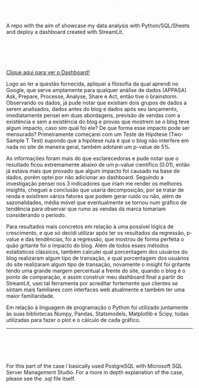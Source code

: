 <h1 style='text-align: center; color: white;'>Dashboard Racconn Monks</h1>


A repo with the aim of showcase my data analysis with Python/SQL/Sheets and deploy a dashboard created with StreamLit.

<h1 style='text-align: center; color: white;'>Test Case 1</h1>

[Clique aqui para ver o Dashboard!]([linkurl](https://share.streamlit.io/clessonr/raccoontestcase/main/TestCase_1/Dashboard/%F0%9F%93%9D_Dashboard.py))

Logo ao ler a questão fornecida, apliquei a filosofia da qual aprendi no Google, que serve amplamente para qualquer análise de dados (APPASA) Ask, Prepare, Processe, Analyse, Share e Act, então tive o brainstorm. 
Observando os dados, já pude notar que existiam dois grupos de dados a serem analisados, dados antes do blog e dados após seu lançamento, imediatamente pensei em duas abordagens, previsão de vendas com a existência e sem a existência do blog e provas que mostrem se o blog teve algum impacto, caso sim qual foi ele? De que forma esse impacto pode ser mensurado? Primeiramente começarei com um Teste de Hipótese (Two-Sample T Test) supondo que a hipótese nula é que o blog não interfere em nada no site de maneira geral, também adotarei um p-value de 5%. 

As informações foram mais do que esclarecedoras e pude notar que o resultado ficou extremamente abaixo de um p-value científico (0.01), então já estava mais que provado que algum impacto foi causado na base de dados, porém optei por não adicionar ao dashboard. 
Seguindo a investigação pensei nos 3  indicadores que iriam me render os melhores insights, cheguei a conclusão que usaria decomposição, por se tratar de renda e existirem vários fatores que podem gerar ruído  ou não, além de sazonalidades, média móvel que eventualmente se tornou num gráfico de tendência para observar que rumo as vendas da marca tomariam considerando o período. 

Para resultados mais concretos em relação à uma possível lógica de crescimento, e que só decidi utilizar após ter os resultados da regressão, p-value e das tendências, foi a regressão, que mostrou de forma perfeita o quão gritante foi o impacto do blog. Além de todos esses métodos estatísticos clássicos, também calculei qual porcentagem dos usuários do blog realizaram algum tipo de transação, e qual porcentagem dos usuários do site realizaram algum tipo de transação, novamente o insight foi gritante tendo uma grande margem percentual a frente do site, quando o blog é o ponto de comparação, e assim construir meu dashboard final a partir do StreamLit, usei tal ferramenta por acreditar fortemente que clientes se sintam mais familiares com interfaces web atualmente e também ter uma maior familiaridade. 

Em relação à linguagem de programação o Python foi utilizado  juntamente às suas bibliotecas Numpy, Pandas, Statsmodels, Matplotlib e Scipy, todas utilizadas para fazer o plot e o cálculo de cada gráfico.

---
<h1 style='text-align: center; color: white;'>Test Case 2</h1>
For this part of the case I basically used PostgreSQL with Microsoft SQL Server Management Studio.
For a more in depth explanation of the case, please see the .sql file itself.


